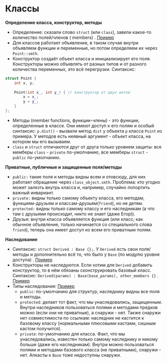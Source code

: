 # Классы

**Определение класса, конструктор, методы**

* Определение: сказали слово `struct` (или `class`), завели какое-то количество полей/членов (
  members)
  . [Пример](https://github.com/hse-spb-2021-cpp/lectures/blob/master/03-210916/02-struct/01-struct.cpp)
* Для классов работает объявление, в таком случае внутри объявляем функции и переменные, но потом
  определяем их через `Point::smth`.
* Конструктор создаёт объект класса и инициализирует его поля. Конструкторы можно объявлять от
  разных типов и от разного количества переменных, это всё перегрузки. Синтаксис:

```c++
struct Point {
    int x, y;
    
    Point(int x_, int y_) { // конструктор от двух интов
        x = x_;
        y = y_;
    }
};
```

* Методы (member functions, функции-члены) - это функции, определенные в классе. Они имеют доступ к
  его полям и особый синтаксис: `p.dist()` - вызвали метод `dist` у объекта `p` класса `Point` из
  примера. У методов есть неявный аргумент - объект класса, на котором мы его вызываем.
* `class` и `struct` отличаются друг от друга только уровнем защиты: все мемберы `class` - `private`
  по-умолчанию, все мемберы `struct` - `public` по-умолчанию.

**Приватные, публичные и защищенные поля/методы**

* `public:` такие поля и методы видны всем и отовсюду, для них работает обращение
  через `class_object.smth`. Проблема: кто угодно может залезть внутрь класса и, например, случайно
  попортить важный инвариант.
* `private:` видны только самому объекту класса, его методам, функциям-друзьям и
  классам-друзьям(`friend`), но не детям.
* `protected:` видны только самому классу и его наследникам (а что там с друзьями происходит, никто
  не знает (даже Егор)).
* Друзья: внутри класса объявляется функция (или класс; как обычное объявление, только начинается со
  специального слова `friend`), теперь она имеет доступ ко всем его приватным полям.

**Наследование**

* Синтаксис: `struct Derived : Base {};`. У `Derived` есть свои поля/методы и дополнительно всё то,
  что было у `Base` (по модулю уровня доступа)
  . [Пример](https://github.com/hse-spb-2021-cpp/lectures/blob/master/09-211110/01-basic.cpp)
* Конструкторы не наследуются. Если хотим для `Derived` добавить конструктор, то в нём обязаны
  сконструировать базовый класс. Синтаксис: `Derived(params) : Base(base_params), other_members {}`
  . [Пример](https://github.com/hse-spb-2021-cpp/lectures/blob/master/09-211110/05-ctors.cpp)
* Типы
  наследования: [Пример](https://github.com/hse-spb-2021-cpp/lectures/blob/master/10-211117/02-extra/20-inheritance-visibility.cpp)
    * `public`: по-умолчанию для структур, наследнику видны все поля и методы.
    * `protected`: делает тот факт, что мы унаследовались, защищенным. Внутри наследников
      пользоваться полями и методами предков можно (если они не приватные), а снаружи - нет. Также
      снаружи нет совместимости по ссылкам: наследник не кастится к базовому классу (нормальными
      плюсовыми кастами, сишным кастом получится).
    * `private`: по-умолчанию для класса. Факт, что мы унаследовались, известен только самому
      наследнику и никому больше (даже его наследникам). Внутри можно пользоваться полями и методами
      базового класса (не приватными), снаружи - нет. Апкасты к `Base` тоже недоступны снаружи.
